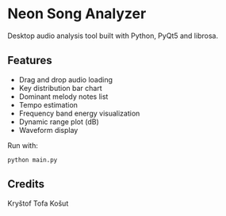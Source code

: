 # Neon Song Analyzer

Desktop audio analysis tool built with Python, PyQt5 and librosa.

## Features
- Drag and drop audio loading
- Key distribution bar chart
- Dominant melody notes list
- Tempo estimation
- Frequency band energy visualization
- Dynamic range plot (dB)
- Waveform display

Run with:
```
python main.py
```

## Credits

Kryštof Tofa Košut
